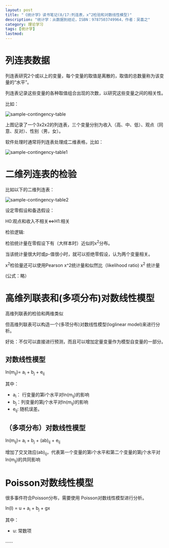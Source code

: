 ```yaml
---
layout: post
title: "《统计学》读书笔记(8/17:列连表，x^2检验和对数线性模型)"
description: "统计学：从数据到结论，ISBN：9787503749964，作者：吴喜之"
category: 理论学习
tags: [统计学]
lastmod: 
---
```

# 列连表数据

列连表研究2个或以上的变量，每个变量的取值是离散的，取值的总数量称为该变量的“水平”。

列连表记录这些变量的各种取值组合出现的次数，以研究这些变量之间的相关性。

比如：

![sample-contingency-table](/images/2013/statistics_intro/sample-contingency-table.png)

上图记录了一个3x2x2的列连表，三个变量分别为收入（高、中、低）、观点（同意、反对）、性别（男，女）。

软件处理时通常将列连表处理成二维表格，比如：


![sample-contingency-table1](/images/2013/statistics_intro/sample-contingency-table1.png)

# 二维列连表的检验

比如以下的二维列连表：


![sample-contingency-table2](/images/2013/statistics_intro/sample-contingency-table2.png)

设定零假设和备选假设：

H0:观点和收入不相关<=>H1:相关

检验逻辑:

检验统计量在零假设下有（大样本时）近似的x<sup>2</sup>分布。

当该统计量很大时或p-值很小时，就可以拒绝零假设，认为两个变量相关。


x<sup>2</sup>检验量还可以使用Pearson x^2统计量和似然比（likelihood ratio) x<sup>2</sup> 统计量

(公式：略）

# 高维列联表和(多项分布)对数线性模型

高维列联表的检验和两维类似

但高维列联表可以构造一个(多项分布)对数线性模型(loglinear model)来进行分析。

好处：不仅可以直接进行预测，而且可以增加定量变量作为模型自变量的一部分。

## 对数线性模型

ln(m<sub>ij</sub>)= a<sub>i</sub> + b<sub>j</sub> + e<sub>ij</sub>

其中：

- a<sub>i</sub>： 行变量的第i个水平对ln(m<sub>ij</sub>)的影响
- b<sub>j</sub>：列变量的第j个水平对ln(m<sub>ij</sub>)的影响
- e<sub>ij</sub>: 随机误差。 

## （多项分布）对数线性模型


ln(m<sub>ij</sub>)= a<sub>i</sub> + b<sub>j</sub> + (ab)<sub>ij</sub> + e<sub>ij</sub>

增加了交叉效应(ab)<sub>ij</sub>，代表第一个变量的第i个水平和第二个变量的第j个水平对ln(m<sub>ij</sub>)的共同影响

# Poisson对数线性模型

很多事件符合Poisson分布，需要使用 Poisson对数线性模型进行分析。

ln(l) = u + a<sub>i</sub> + b<sub>j</sub> + gx

其中：

- u: 常数项

……


